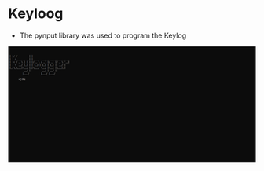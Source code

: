 # Keyloog

- The pynput library was used to program the Keylog

![clarification](https://raw.githubusercontent.com/Al-khalid/Keyloog/master/a.png?token=GHSAT0AAAAAABOTK4YSEVO5YPONVRBPEF7AYO4V7OQ)


